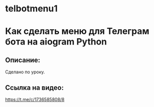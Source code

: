 # telbotmenu1
# Как сделать меню для Телеграм бота на aiogram Python

## Описание:
Сделано по уроку.

## Cсылка на видео: 
https://t.me/c/1736585808/8
